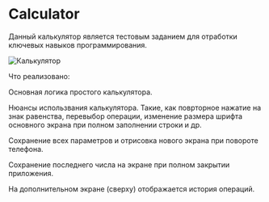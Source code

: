 # Calculator
Данный калькулятор является тестовым заданием для отработки ключевых навыков программирования.

![Калькулятор](https://user-images.githubusercontent.com/121316397/212566537-aec9b486-c1ab-4270-9280-1da6bdf771ee.jpg)

Что реализовано:

Основная логика простого калькулятора.

Нюансы использвания калькулятора. Такие, как поврторное нажатие на знак равенства, перевыбор операции, 
изменение размера шрифта основного экрана при полном заполнении строки и др.

Сохранение всех параметров и отрисовка нового экрана при повороте телефона.

Сохранение последнего числа на экране при полном закрытии приложения.

На дополнительном экране (сверху) отображается история операций.
